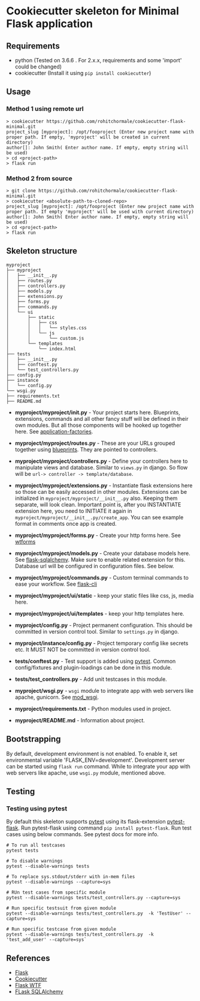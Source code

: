 # Cookiecutter skeleton for Minimal Flask application


## Requirements

- python (Tested on 3.6.6 . For 2.x.x, requirements and some 'import' could be changed)
- cookiecutter (Install it using `pip install cookiecutter`)


## Usage

### Method 1 using remote url

    > cookiecutter https://github.com/rohitchormale/cookiecutter-flask-minimal.git
    project_slug [myproject]: /opt/fooproject (Enter new project name with proper path. If empty, 'myproject' will be created in current directory)
    author[]: John Smith( Enter author name. If empty, empty string will be used)
    > cd <project-path>
    > flask run


### Method 2 from source

    > git clone https://github.com/rohitchormale/cookiecutter-flask-minimal.git
    > cookiecutter <absolute-path-to-cloned-repo>
    project_slug [myproject]: /opt/fooproject (Enter new project name with proper path. If empty 'myproject' will be used with current directory)
    author[]: John Smith( Enter author name. If empty, empty string will be used)
    > cd <project-path>
    > flask run


## Skeleton structure


    myproject
    ├── myproject
    │   ├── __init__.py
    │   ├── routes.py
    │   ├── controllers.py
    │   ├── models.py
    │   ├── extensions.py
    │   ├── forms.py
    │   ├── commands.py
    │   └── ui
    │       ├── static
    │       │   ├── css
    │       │   │   └── styles.css
    │       │   └── js
    │       │       └── custom.js
    │       └── templates
    │           └── index.html
    ├── tests
    │   ├── __init__.py
    │   ├── conftest.py
    │   └── test_controllers.py
    ├── config.py
    ├── instance
    │   └── config.py
    └── wsgi.py
    ├── requirements.txt
    ├── README.md



* **myproject/myproject/__init__.py** - Your project starts here. Blueprints, extensions, commands and all other fancy stuff
will be defined in their own modules. But all those components will be hooked up together here. 
See [application-factories](http://flask.pocoo.org/docs/1.0/patterns/appfactories/).
 
* **myproject/myproject/routes.py** - These are your URLs grouped together using [blueprints](http://flask.pocoo.org/docs/1.0/blueprints/).
They are pointed to controllers.
* **myproject/myproject/controllers.py** - Define your controllers here to manipulate views and database. Similar to `views.py` in django.
So flow will be `url-> controller -> template/database`.
* **myproject/myproject/extensions.py** - Instantiate flask extensions here so those can be easily accessed in other modules.
Extensions can be initialized in `myproject/myproject/__init__.py` also. Keeping them separate, will look clean. Important point is,
after you INSTANTIATE extension here, you need to INITIATE it again in `myproject/myproject/__init__.py/create_app`. 
You can see example format in comments once app is created.
* **myproject/myproject/forms.py** - Create your http forms here. See [wtforms](http://flask.pocoo.org/docs/1.0/patterns/wtforms/) 
* **myproject/myproject/models.py** - Create your database models here. See [flask-sqlalchemy](https://flask-sqlalchemy.palletsprojects.com/en/2.x/quickstart/).
Make sure to enable related extension for this. Database url will be configured in configuration files. See below.
* **myproject/myproject/commands.py** - Custom terminal commands to ease your workflow. See [flask-cli](http://flask.pocoo.org/docs/1.0/cli/)

* **myproject/myproject/ui/static** - keep your static files like css, js, media here.
* **myproject/myproject/ui/templates** - keep your http templates here.

* **myproject/config.py** - Project permanent configuration. This should be committed in version control tool. Similar to `settings.py` in django.
* **myproject/instance/config.py** - Project temporary config like secrets etc. It MUST NOT be committed in version control tool. 

* **tests/conftest.py** - Test support is added using [pytest](https://docs.pytest.org/en/latest/). Common config/fixtures and plugin-loadings can be done in this module.
* **tests/test_controllers.py** - Add unit testcases in this module. 

* **myproject/wsgi.py** - `wsgi` module to integrate app with web servers like apache, gunicorn. See [mod_wsgi](http://flask.pocoo.org/docs/1.0/deploying/mod_wsgi/).

* **myproject/requirements.txt** - Python modules used in project.
* **myproject/README.md** - Information about project.


## Bootstrapping

By default, development environment is not enabled. To enable it, set environmental variable 'FLASK_ENV=development'.
Development server can be started using `flask run` command. While to integrate your app with web servers like apache,
use `wsgi.py` module, mentioned above.


## Testing


### Testing using pytest

By default this skeleton supports [pytest](https://docs.pytest.org/en/latest/) using its flask-extension [pytest-flask](http://pytest-flask.readthedocs.org/en/latest/).
Run pytest-flask using command `pip install pytest-flask`.  Run test cases using below commands. See pytest docs for more info.


    # To run all testcases
    pytest tests
    
    # To disable warnings
    pytest --disable-warnings tests
    
    # To replace sys.stdout/stderr with in-mem files 
    pytest --disable-warnings --capture=sys
    
    # RUn test cases from specific module
    pytest --disable-warnings tests/test_controllers.py --capture=sys
    
    # Run specific testsuit from given module
    pytest --disable-warnings tests/test_controllers.py  -k 'TestUser' --capture=sys
    
    # Run specific testcase from given module
    pytest --disable-warnings tests/test_controllers.py  -k 'test_add_user' --capture=sys`



## References

- [Flask](http://flask.pocoo.org)
- [Cookiecutter](https://cookiecutter.readthedocs.io/en/latest/)
- [Flask WTF](https://flask-wtf.readthedocs.io/en/stable/)
- [FLask SQLAlchemy](http://flask-sqlalchemy.pocoo.org/)
